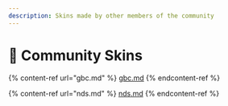 ```yaml
---
description: Skins made by other members of the community
---
```


# 👾 Community Skins

{% content-ref url="gbc.md" %}
[gbc.md](gbc.md)
{% endcontent-ref %}

{% content-ref url="nds.md" %}
[nds.md](nds.md)
{% endcontent-ref %}
